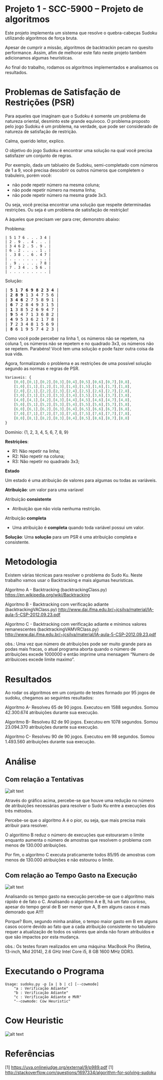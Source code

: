 # Projeto 1 - SCC-5900  – Projeto de algoritmos
Este projeto implementa um sistema que resolve o quebra-cabeças Sudoku utilizando algoritmos de força bruta. 

Apesar de cumprir a missão, algoritmos de backtrackin pecam no quesito performance. Assim, afim de melhorar este fato neste projeto também adicionamos algumas heurísticas.

Ao final do trabalho, rodamos os algoritmos implementados e analisamos os resultados.

# Problemas de Satisfação de Restrições (PSR)
Para aqueles que imaginam que o Sudoku é somente um problema de natureza oriental, desminto este grande equívoco. O problema proposto pelo jogo Sudoku é um problema, na verdade, que pode ser considerado de natureza de satisfação de restrição.

Calma, querido leitor, explico.

O objetivo do jogo Sudoku é encontrar uma solução na qual você precisa satisfazer um conjunto de regras.

Por exemplo, dada um tablueiro de Sudoku, semi-completado com números de 1 a 9, você precisa descobrir os outros números que completem o trabuleiro, porém você:
* não pode repetir número na mesma coluna;
* não pode repetir número na mesma linha;
* não pode repetir número na mesma grade 3x3. 

Ou seja, você precisa encontrar uma solução que respeite determinadas restrições. Ou seja é um problema de satisfação de restrição!

A àqueles que precisam ver para crer, demonstro abaixo:

Problema:
```
| 5 1 7 6 . . . 3 4 |
| 2 . 9 . . 4 . . . |
| 3 4 6 2 . 5 . 9 . |
| 6 . 2 . . . . 1 . |
| . 3 8 . . 6 . 4 7 |
| . . . . . . . . . |
| . 9 . . . . . 7 8 |
| 7 . 3 4 . . 5 6 . |
| . . . . . . . . . |
```
Solução:

<pre>
| <b>5</b> <b>1</b> <b>7</b> <b>6</b> <b>9</b> <b>8</b> <b>2</b> <b>3</b> <b>4</b> |
| <b>2</b> <b>8</b> <b>9</b> 1 3 4 7 5 6 |
| <b>3</b> <b>4</b> <b>6</b> 2 7 5 8 9 1 |
| <b>6</b> 7 2 8 4 9 3 1 5 |
| <b>1</b> 3 8 5 2 6 9 4 7 |
| <b>9</b> 5 4 7 1 3 6 8 2 |
| <b>4</b> 9 5 3 6 2 1 7 8 |
| <b>7</b> 2 3 4 8 1 5 6 9 |
| <b>8</b> 6 1 9 5 7 4 2 3 |
</pre>

Como você pode perceber na linha 1, os números não se repetem, na coluna 1, os números não se repetem e no quadrado 3x3, os números não se repetem. Parabéns! Você tem uma solução e pode fazer outra coisa da sua vida.

Agora, formalizando o problema e as restrições de uma possível solução segundo as normas e regras de PSR.

```javascript
Variaveis: {
    [0,0],[0,1],[0,2],[0,3],[0,4],[0,5],[0,6],[0,7],[0,8],
    [1,0],[1,1],[1,2],[1,3],[1,4],[1,5],[1,6],[1,7],[1,8],
    [2,0],[2,1],[2,2],[2,3],[2,4],[2,5],[2,6],[2,7],[2,8],
    [3,0],[3,1],[3,2],[3,3],[3,4],[3,5],[3,6],[3,7],[3,8],
    [4,0],[4,1],[4,2],[4,3],[4,4],[4,5],[4,6],[4,7],[4,8],
    [5,0],[5,1],[5,2],[5,3],[5,4],[5,5],[5,6],[5,7],[5,8],
    [6,0],[6,1],[6,2],[6,3],[6,4],[6,5],[6,6],[6,7],[6,8],
    [7,0],[7,1],[7,2],[7,3],[7,4],[7,5],[7,6],[7,7],[7,8],
    [8,0],[8,1],[8,2],[8,3],[8,4],[8,5],[8,6],[8,7],[8,8]
}
```

Domínio: {1, 2, 3, 4, 5, 6, 7, 8, 9}

**Restrições**:
* R1: Não repetir na linha;
* R2: Não repetir na coluna;
* R3: Não repetir no quadrado 3x3;

**Estado**

Um estado é uma atribuição de valores para algumas ou todas as variáveis.

**Atribuição**: um valor para uma varíavel

Atribuição **consistente**
* Atribuição que não viola nenhuma restrição. 

Atribuição **completa**
* Uma atribuição é **completa** quando toda variável possui um valor. 

**Solução**: Uma **solução** para um PSR é uma atribuição completa e consistente.

# Metodologia

Existem várias técnicas para resolver o problema do Sudo Ku. Neste trabalho vamos usar o Backtracking e mais algumas heurísticas.

Algoritmo A - Backtracking (backtrackingClass.py)
https://en.wikipedia.org/wiki/Backtracking

Algoritmo B - Backtracking com verificação adiante (backtrackingVAClass.py)
http://www.dai.ifma.edu.br/~jcsilva/material/IA-aula-5-CSP-2012.09.23.pdf

Algoritmo C - Backtracking com verificação adiante e mínimos valores remanescentes (backtrackingVAMVRClass.py)
http://www.dai.ifma.edu.br/~jcsilva/material/IA-aula-5-CSP-2012.09.23.pdf

obs.: Uma vez que número de atribuições pode ser muito grande para as podas mais fracas, o atual programa aborta quando o número de atribuições excede 1000000 e então imprime uma mensagem “Numero de atribuicoes excede limite maximo”.

# Resultados

Ao rodar os algoritmos em um conjunto de testes formado por 95 jogos de sudoku, chegamos ao seguintes resultados:

Algoritmo A- Resolveu 65 de 90 jogos. Executou em 1588 segundos. Somou 42.300.674 atribuições durante sua execução.

Algoritmo B- Resolveu 82 de 90 jogos. Executou em 1078 segundos. Somou 23.094.370 atribuições durante sua execução.

Algoritmo C- Resolveu 90 de 90 jogos. Executou em 98 segundos. Somou 1.493.560 atribuições durante sua execução.

# Análise

## Com relação a Tentativas

![alt text](https://github.com/DaniloOliveira28/Sudoku/blob/master/Data/histograma_atribuicoes.png "Histograma de Tempo")

Através do gráfico acima, percebe-se que houve uma redução no número de atribuições necessárias para resolver o Sudo Ku entre a execuções dos três métodos.

Percebe-se que o algoritmo A é o pior, ou seja, que mais precisa mais atribuir para resolver.

O algoritimo B reduz o número de execuções que estouraram o limite enquanto aumenta o número de amostras que resolvem o problema com menos de 130.000 atribuições.

Por fim, o algoritmo C executa praticamente todos 85/95 de amostras com menos de 130.000 atribuições e não estourou o limite.

## Com relação ao Tempo Gasto na Execução

![alt text](https://github.com/DaniloOliveira28/Sudoku/blob/master/Data/histograma_tempo.png "Histograma de Atribuições")

Analisando os tempo gasto na execução percebe-se que o algoritmo mais rápido é de fato o C. Analisando o algoritmo A e B, há um fato curioso, apesar do tempo geral de B ser menor que A, B em alguns casos é mais demorado que A!!!!


Porque? Bom, segundo minha análise, o tempo maior gasto em B em alguns casos ocorre devido ao fato que a cada atribuição consistente no tabuleiro requer a atualização de todos os valores que ainda não foram atribuídos e que são impactos por esta mudança.

obs.: Os testes foram realizados em uma máquina:
MacBook Pro (Retina, 13-inch, Mid 2014), 2.6 GHz Intel Core i5, 8 GB 1600 MHz DDR3.


# Executando o Programa

    Usage: sudoku.py -p [a | b | c] [--cowmode]
        "a : Verificação Adiante"
        "b : Verificação Adiante"
        "c : Verificação Adiante e MVR"
        "--cowmode: Cow Heuristic"

# Cow Heuristic

![alt text](https://github.com/DaniloOliveira28/Sudoku/blob/master/Data/cow.jpg "Cow Heuristic")



# Referências
[1] https://uva.onlinejudge.org/external/9/p989.pdf
[1] http://stackoverflow.com/questions/1697334/algorithm-for-solving-sudoku
